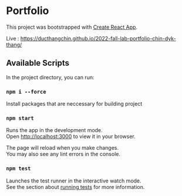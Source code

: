 # Portfolio

This project was bootstrapped with [Create React App](https://github.com/facebook/create-react-app).

Live : https://ducthangchin.github.io/2022-fall-lab-portfolio-chin-dyk-thang/

## Available Scripts

In the project directory, you can run:

### `npm i --force`
Install packages that are neccessary for building project

### `npm start`

Runs the app in the development mode.\
Open [http://localhost:3000](http://localhost:3000) to view it in your browser.

The page will reload when you make changes.\
You may also see any lint errors in the console.

### `npm test`

Launches the test runner in the interactive watch mode.\
See the section about [running tests](https://facebook.github.io/create-react-app/docs/running-tests) for more information.

